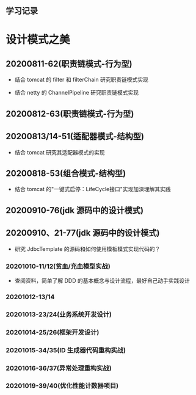 ## 学习记录

# 设计模式之美

## 20200811-62(职责链模式-行为型)

- 结合 tomcat 的 filter 和 filterChain 研究职责链模式实现

- 结合 netty 的 ChannelPipeline 研究职责链模式实现

## 20200812-63(职责链模式-行为型)

## 20200813/14-51(适配器模式-结构型)

- 结合 tomcat 研究其适配器模式的实现

## 20200818-53(组合模式-结构型)

- 结合 tomcat 的"一键式启停：LifeCycle接口"实现加深理解其实践

## 20200910-76(jdk 源码中的设计模式)

## 20200910、21-77(jdk 源码中的设计模式)

- 研究 JdbcTemplate 的源码和如何使用模板模式实现代码的？

### 20201010-11/12(贫血/充血模型实战)

- 查阅资料，简单了解 DDD 的基本概念与设计流程，最好自己动手实践设计

### 20201012-13/14

### 20201013-23/24(业务系统开发设计)

### 20201014-25/26(框架开发设计)

### 20201015-34/35(ID 生成器代码重构实战)

### 20201016-36/37(异常处理重构实战)

### 20201019-39/40(优化性能计数器项目)